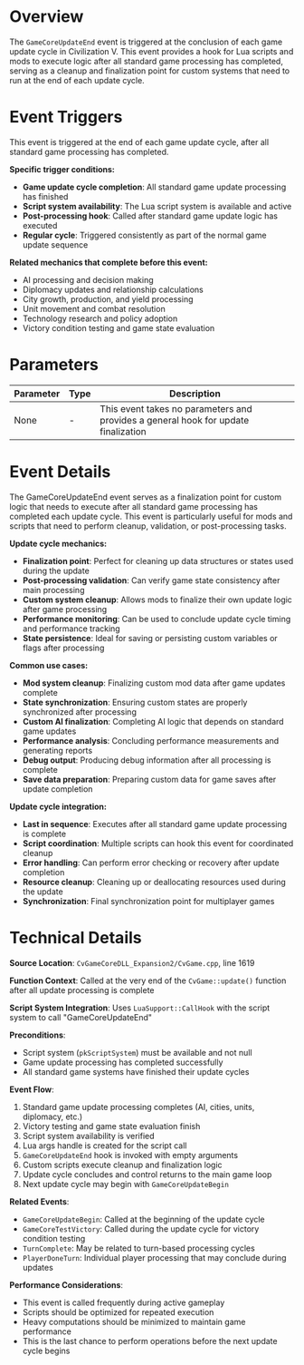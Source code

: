 # Overview

The `GameCoreUpdateEnd` event is triggered at the conclusion of each game update cycle in Civilization V. This event provides a hook for Lua scripts and mods to execute logic after all standard game processing has completed, serving as a cleanup and finalization point for custom systems that need to run at the end of each update cycle.

# Event Triggers

This event is triggered at the end of each game update cycle, after all standard game processing has completed.

**Specific trigger conditions:**
- **Game update cycle completion**: All standard game update processing has finished
- **Script system availability**: The Lua script system is available and active
- **Post-processing hook**: Called after standard game update logic has executed
- **Regular cycle**: Triggered consistently as part of the normal game update sequence

**Related mechanics that complete before this event:**
- AI processing and decision making
- Diplomacy updates and relationship calculations  
- City growth, production, and yield processing
- Unit movement and combat resolution
- Technology research and policy adoption
- Victory condition testing and game state evaluation

# Parameters

| Parameter | Type | Description |
|-----------|------|-------------|
| None | - | This event takes no parameters and provides a general hook for update finalization |

# Event Details

The GameCoreUpdateEnd event serves as a finalization point for custom logic that needs to execute after all standard game processing has completed each update cycle. This event is particularly useful for mods and scripts that need to perform cleanup, validation, or post-processing tasks.

**Update cycle mechanics:**
- **Finalization point**: Perfect for cleaning up data structures or states used during the update
- **Post-processing validation**: Can verify game state consistency after main processing
- **Custom system cleanup**: Allows mods to finalize their own update logic after game processing
- **Performance monitoring**: Can be used to conclude update cycle timing and performance tracking
- **State persistence**: Ideal for saving or persisting custom variables or flags after processing

**Common use cases:**
- **Mod system cleanup**: Finalizing custom mod data after game updates complete
- **State synchronization**: Ensuring custom states are properly synchronized after processing
- **Custom AI finalization**: Completing AI logic that depends on standard game updates
- **Performance analysis**: Concluding performance measurements and generating reports
- **Debug output**: Producing debug information after all processing is complete
- **Save data preparation**: Preparing custom data for game saves after update completion

**Update cycle integration:**
- **Last in sequence**: Executes after all standard game update processing is complete
- **Script coordination**: Multiple scripts can hook this event for coordinated cleanup
- **Error handling**: Can perform error checking or recovery after update completion
- **Resource cleanup**: Cleaning up or deallocating resources used during the update
- **Synchronization**: Final synchronization point for multiplayer games

# Technical Details

**Source Location**: `CvGameCoreDLL_Expansion2/CvGame.cpp`, line 1619

**Function Context**: Called at the very end of the `CvGame::update()` function after all update processing is complete

**Script System Integration**: Uses `LuaSupport::CallHook` with the script system to call "GameCoreUpdateEnd"

**Preconditions**:
- Script system (`pkScriptSystem`) must be available and not null
- Game update processing has completed successfully
- All standard game systems have finished their update cycles

**Event Flow**:
1. Standard game update processing completes (AI, cities, units, diplomacy, etc.)
2. Victory testing and game state evaluation finish
3. Script system availability is verified
4. Lua args handle is created for the script call
5. `GameCoreUpdateEnd` hook is invoked with empty arguments
6. Custom scripts execute cleanup and finalization logic
7. Update cycle concludes and control returns to the main game loop
8. Next update cycle may begin with `GameCoreUpdateBegin`

**Related Events**:
- `GameCoreUpdateBegin`: Called at the beginning of the update cycle
- `GameCoreTestVictory`: Called during the update cycle for victory condition testing
- `TurnComplete`: May be related to turn-based processing cycles
- `PlayerDoneTurn`: Individual player processing that may conclude during updates

**Performance Considerations**:
- This event is called frequently during active gameplay
- Scripts should be optimized for repeated execution
- Heavy computations should be minimized to maintain game performance
- This is the last chance to perform operations before the next update cycle begins